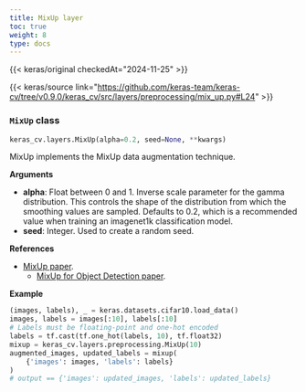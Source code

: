 ```yaml
---
title: MixUp layer
toc: true
weight: 8
type: docs
---
```


{{< keras/original checkedAt="2024-11-25" >}}

{{< keras/source link="https://github.com/keras-team/keras-cv/tree/v0.9.0/keras_cv/src/layers/preprocessing/mix_up.py#L24" >}}

### `MixUp` class

```python
keras_cv.layers.MixUp(alpha=0.2, seed=None, **kwargs)
```

MixUp implements the MixUp data augmentation technique.

**Arguments**

- **alpha**: Float between 0 and 1. Inverse scale parameter for the gamma
  distribution. This controls the shape of the distribution from which
  the smoothing values are sampled. Defaults to 0.2, which is a
  recommended value when training an imagenet1k classification model.
- **seed**: Integer. Used to create a random seed.

**References**

- [MixUp paper](https://arxiv.org/abs/1710.09412).
  - [MixUp for Object Detection paper](https://arxiv.org/pdf/1902.04103).

**Example**

```python
(images, labels), _ = keras.datasets.cifar10.load_data()
images, labels = images[:10], labels[:10]
# Labels must be floating-point and one-hot encoded
labels = tf.cast(tf.one_hot(labels, 10), tf.float32)
mixup = keras_cv.layers.preprocessing.MixUp(10)
augmented_images, updated_labels = mixup(
    {'images': images, 'labels': labels}
)
# output == {'images': updated_images, 'labels': updated_labels}
```

